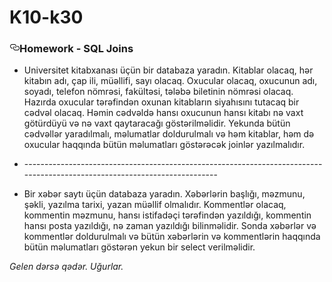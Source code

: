 # K10-k30
<article class="markdown-body entry-content p-5" itemprop="text">
<h3><a id="user-content-homework---sql-joins" class="anchor" aria-hidden="true" href="#homework---sql-joins"><svg class="octicon octicon-link" viewBox="0 0 16 16" version="1.1" width="16" height="16" aria-hidden="true"><path fill-rule="evenodd" d="M4 9h1v1H4c-1.5 0-3-1.69-3-3.5S2.55 3 4 3h4c1.45 0 3 1.69 3 3.5 0 1.41-.91 2.72-2 3.25V8.59c.58-.45 1-1.27 1-2.09C10 5.22 8.98 4 8 4H4c-.98 0-2 1.22-2 2.5S3 9 4 9zm9-3h-1v1h1c1 0 2 1.22 2 2.5S13.98 12 13 12H9c-.98 0-2-1.22-2-2.5 0-.83.42-1.64 1-2.09V6.25c-1.09.53-2 1.84-2 3.25C6 11.31 7.55 13 9 13h4c1.45 0 3-1.69 3-3.5S14.5 6 13 6z"></path></svg></a>Homework - SQL Joins</h3>
<ul>
<li>
<p>Universitet kitabxanası üçün bir databaza yaradın. Kitablar olacaq, hər kitabın adı, çap ili, müəllifi, sayı olacaq. Oxucular olacaq, oxucunun adı, soyadı, telefon nömrəsi, fakültəsi, tələbə biletinin nömrəsi olacaq. Hazırda oxucular tərəfindən oxunan kitabların siyahısını tutacaq bir cədvəl olacaq. Həmin cədvəldə hansı oxucunun hansı kitabı nə vaxt götürdüyü və nə vaxt qaytaracağı göstərilməlidir. Yekunda bütün cədvəllər yaradılmalı, məlumatlar doldurulmalı və həm kitablar, həm də oxucular haqqında bütün məlumatları göstərəcək joinlər yazılmalıdır.</p>
</li>
  <li>--------------------------------------------------------------------------------------------------------------------------</li>
<li>
<p>Bir xəbər saytı üçün databaza yaradın. Xəbərlərin başlığı, məzmunu, şəkli, yazılma tarixi, yazan müəllif olmalıdır. Kommentlər olacaq, kommentin məzmunu, hansı istifadəçi tərəfindən yazıldığı, kommentin hansı posta yazıldığı, nə zaman yazıldığı bilinməlidir. Sonda xəbərlər və kommentlər doldurulmalı və bütün xəbərlərin və kommentlərin haqqında bütün məlumatları göstərən yekun bir select verilməlidir.</p>
</li>
</ul>
<p><em>Gelen dərsə qədər. Uğurlar.</em></p>
</article>
